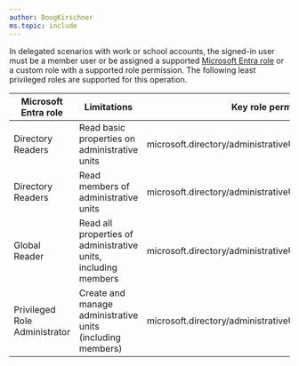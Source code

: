 ```yaml
---
author: DougKirschner
ms.topic: include
---
```


In delegated scenarios with work or school accounts, the signed-in user must be a member user or be assigned a supported [Microsoft Entra role](/entra/identity/role-based-access-control/permissions-reference?toc=%2Fgraph%2Ftoc.json) or a custom role with a supported role permission. The following least privileged roles are supported for this operation.

| Microsoft Entra role | Limitations | Key role permission |
|--|--|--|
| Directory Readers | Read basic properties on administrative units | microsoft.directory/administrativeUnits/standard/read |
| Directory Readers | Read members of administrative units | microsoft.directory/administrativeUnits/members/read |
| Global Reader | Read all properties of administrative units, including members | microsoft.directory/administrativeUnits/allProperties/read |
| Privileged Role Administrator | Create and manage administrative units (including members) | microsoft.directory/administrativeUnits/allProperties/allTasks |
